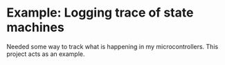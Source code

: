 # Example: Logging trace of state machines

Needed some way to track what is happening in my microcontrollers. This project acts as an example.

